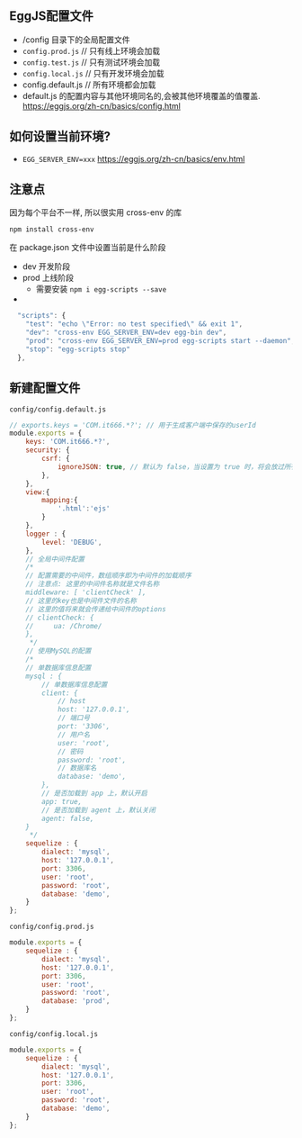 ## EggJS配置文件

- /config 目录下的全局配置文件
- `config.prod.js`     // 只有线上环境会加载    
- `config.test.js`     // 只有测试环境会加载
-  `config.local.js`     // 只有开发环境会加载
-  config.default.js  // 所有环境都会加载
  - default.js 的配置内容与其他环境同名的,会被其他环境覆盖的值覆盖.
        https://eggjs.org/zh-cn/basics/config.html

## 如何设置当前环境?

- `EGG_SERVER_ENV=xxx`
  https://eggjs.org/zh-cn/basics/env.html



## 注意点

因为每个平台不一样, 所以很实用 cross-env 的库

`npm install cross-env`

在 package.json 文件中设置当前是什么阶段

- dev  开发阶段
- prod 上线阶段
  - 需要安装 `npm i egg-scripts --save`
- 

````js
  "scripts": {
    "test": "echo \"Error: no test specified\" && exit 1",
    "dev": "cross-env EGG_SERVER_ENV=dev egg-bin dev",
    "prod": "cross-env EGG_SERVER_ENV=prod egg-scripts start --daemon",
    "stop": "egg-scripts stop"
  },
````



## 新建配置文件

`config/config.default.js`

```js
// exports.keys = 'COM.it666.*?'; // 用于生成客户端中保存的userId
module.exports = {
    keys: 'COM.it666.*?',
    security: {
        csrf: {
            ignoreJSON: true, // 默认为 false，当设置为 true 时，将会放过所有 content-type 为 `application/json` 的请求
        },
    },
    view:{
        mapping:{
            '.html':'ejs'
        }
    },
    logger : {
        level: 'DEBUG',
    },
    // 全局中间件配置
    /*
    // 配置需要的中间件，数组顺序即为中间件的加载顺序
    // 注意点: 这里的中间件名称就是文件名称
    middleware: [ 'clientCheck' ],
    // 这里的key也是中间件文件的名称
    // 这里的值将来就会传递给中间件的options
    // clientCheck: {
    //     ua: /Chrome/
    },
     */
    // 使用MySQL的配置
    /*
    // 单数据库信息配置
    mysql : {
        // 单数据库信息配置
        client: {
            // host
            host: '127.0.0.1',
            // 端口号
            port: '3306',
            // 用户名
            user: 'root',
            // 密码
            password: 'root',
            // 数据库名
            database: 'demo',
        },
        // 是否加载到 app 上，默认开启
        app: true,
        // 是否加载到 agent 上，默认关闭
        agent: false,
    }
     */
    sequelize : {
        dialect: 'mysql',
        host: '127.0.0.1',
        port: 3306,
        user: 'root',
        password: 'root',
        database: 'demo',
    }
};
```



`config/config.prod.js`

```js
module.exports = {
    sequelize : {
        dialect: 'mysql',
        host: '127.0.0.1',
        port: 3306,
        user: 'root',
        password: 'root',
        database: 'prod',
    }
};
```



`config/config.local.js`

```js
module.exports = {
    sequelize : {
        dialect: 'mysql',
        host: '127.0.0.1',
        port: 3306,
        user: 'root',
        password: 'root',
        database: 'demo',
    }
};
```

